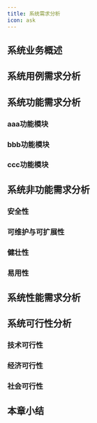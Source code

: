 ```yaml
---
title: 系统需求分析
icon: ask
---
```


## 系统业务概述

## 系统用例需求分析

## 系统功能需求分析

### aaa功能模块

### bbb功能模块

### ccc功能模块

## 系统非功能需求分析

  ### 安全性

  ### 可维护与可扩展性

  ### 健壮性

  ### 易用性

## 系统性能需求分析

## 系统可行性分析

  ### 技术可行性

  ### 经济可行性

  ### 社会可行性

## 本章小结